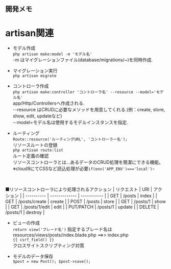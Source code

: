 ## 開発メモ

# artisan関連
- モデル作成  
`php artisan make:model -m 'モデル名'`  
-m はマイグレーションファイル(database/migrations/~)を同時作成.

- マイグレーション実行  
`php artisan migrate`

- コントローラ作成  
`php artisan make:controller 'コントローラ名' --resource --model='モデル名'`  
app/Http/Controllersへ作成される.  
--resource はCRUDに必要なメソッドを用意してくれる.(例：create, store, show, edit, updateなど)  
--model=モデル名は使用するモデルインスタンスを指定.

- ルーティング  
`Route::resource('ルーティングURL', 'コントローラー名');`  
リソースルートの登録  
`php artisan route:list`  
ルート定義の確認  
リソースコントローラとは...あるデータのCRUD処理を簡潔にできる機能。  
※cloud9にてCSSなど読込処理が必要`if(env('APP_ENV')==='local')~`  
<br>

■リソースコントローラにより処理されるアクション
| リクエスト | 	URI          | 	アクション | 
| ---------- | ------------- | ----------- | 
| GET        | /posts        | index       | 
| GET        | /posts/create | create      | 
| POST       | /posts        | store       | 
| GET        | /posts/1      | show        | 
| GET        | /posts/1/edit | edit        | 
| PUT/PATCH  | /posts/1      | update      | 
| DELETE     | /posts/1      | destroy     | 
<br>
- ビューの作成  
`return view('ブレード名')`
指定するブレード名はresources/views/posts/index.blade.php  ==>> index.php  
`{{ csrf_field() }}  `  
クロスサイトスクリプティング対策

- モデルのデータ保存  
`$post = new Post();
$post->save();`

